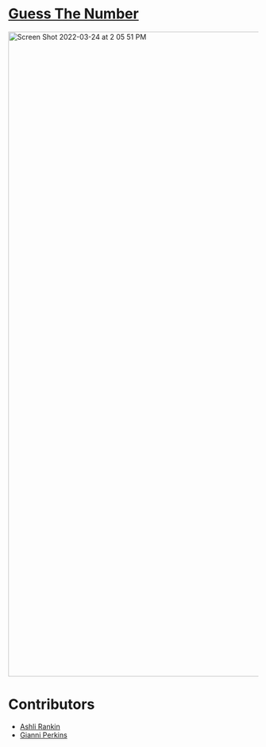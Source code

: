
# [Guess The Number](https://ashlirankin18.github.io/ProjectThree/project3.html)

<img width="1297" alt="Screen Shot 2022-03-24 at 2 05 51 PM" src="https://user-images.githubusercontent.com/42153710/159981798-9a1cd568-812a-4ca1-95e8-c0830e558785.png">

# Contributors
 - [Ashli Rankin](https://github.com/Ashlirankin18)
 - [Gianni Perkins](https://github.com/perkinsgianni)

